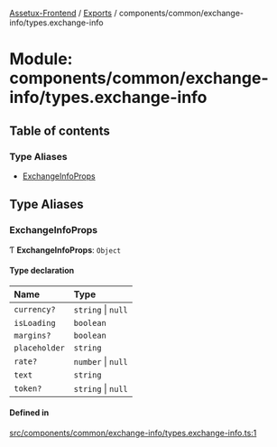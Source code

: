 [Assetux-Frontend](../README.md) / [Exports](../modules.md) / components/common/exchange-info/types.exchange-info

# Module: components/common/exchange-info/types.exchange-info

## Table of contents

### Type Aliases

- [ExchangeInfoProps](components_common_exchange_info_types_exchange_info.md#exchangeinfoprops)

## Type Aliases

### ExchangeInfoProps

Ƭ **ExchangeInfoProps**: `Object`

#### Type declaration

| Name | Type |
| :------ | :------ |
| `currency?` | `string` \| ``null`` |
| `isLoading` | `boolean` |
| `margins?` | `boolean` |
| `placeholder` | `string` |
| `rate?` | `number` \| ``null`` |
| `text` | `string` |
| `token?` | `string` \| ``null`` |

#### Defined in

[src/components/common/exchange-info/types.exchange-info.ts:1](https://github.com/ASSETUX/frontend/blob/9a68660/src/components/common/exchange-info/types.exchange-info.ts#L1)
